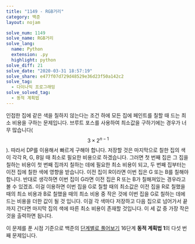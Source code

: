 ```yaml
---
title: "1149 - RGB거리"
category: 백준
layout: nojam

solve_num: 1149
solve_name: RGB거리
solve_lang:
  name: Python
  extension: .py
  highlight: python
solve_diff: 21
solve_date: "2020-03-31 18:57:19"
solve_share: e477f07d729d48529e36d23f50a142c2
solve_tag:
  - 다이나믹 프로그래밍
solve_solved_tag:
  - 동적 계획법
---
```


인접한 집에 같은 색을 칠하지 않는다는 조건 하에 모든 집에 페인트를 칠할 때 드는 최소 비용을 구하는 문제입니다. 브루트 포스를 사용하여 최소값을 구하기에는 경우가 너무 많습니다($$3\times 2^{n-1}$$). 따라서 DP를 이용해서 빠르게 구해야 합니다. 저장할 것은 마지막으로 칠한 집의 색이 각각 R, G, B일 때 최소로 필요한 비용으로 하겠습니다. 그러면 첫 번째 집은 그 집을 칠하는 비용이 첫 번째 집까지 칠하는 데에 필요한 최소 비용이 되고, 두 번째 집부터는 이전 집에 칠한 색에 영향을 받습니다. 이전 집이 R이라면 이번 집은 G 또는 B를 칠해야 합니다. 반대로 생각하면 이번 집이 G라면 이전 집은 R 또는 B가 칠해져있는 경우라고 볼 수 있겠죠. 이걸 이용하면 이번 집을 G로 칠할 때의 최소값은 이전 집을 R로 칠했을 때의 최소 비용과 B로 칠했을 때의 최소 비용 중 작은 것에 이번 집을 G로 칠하는 데에 드는 비용을 더한 값이 될 것 입니다. 이걸 각 색마다 저장하고 다음 집으로 넘어가서 끝까지 간다면 마지막 집의 색에 따른 최소 비용이 존재할 것입니다. 이 세 값 중 가장 작은 것을 출력하면 됩니다.

이 문제를 푼 시점 기준으로 백준의 [단계별로 풀어보기](http://noj.am/p/s) 16단계 **동적 계획법 1**의 다섯 번째 문제입니다.
